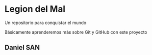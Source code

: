 # Legion del Mal
Un repositorio para conquistar el mundo

Básicamente aprenderemos más sobre Git y GitHub con este proyecto

## Daniel SAN
